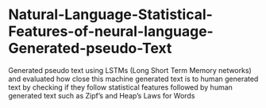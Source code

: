 # Natural-Language-Statistical-Features-of-neural-language-Generated-pseudo-Text
Generated pseudo text using LSTMs (Long Short Term Memory networks) and evaluated how close this machine generated text is to human generated text by checking if they follow statistical features followed by human generated text such as Zipf’s and Heap’s Laws for Words

